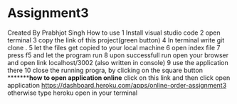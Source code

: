 # Assignment3
Created By Prabhjot Singh
How to use 
1 Install visual studio code
2 open terminal 
3 copy the link of this project(green button)
4 In terminal write git clone <paste link> .
5 let the files get copied to your local machine
6 open index file 
7 press f5 and let the program run
8 upon successfull run open your browser and open link localhost/3002 (also written in console)
9 use the application there
10 close the running progra, by clicking on the square button
***************how to open application online********
  click on this link and then click open application https://dashboard.heroku.com/apps/online-order-assignment3 
  otherwise type heroku open in your terminal
  
